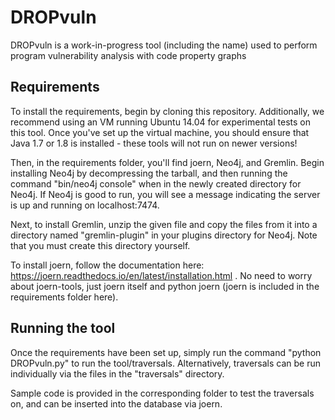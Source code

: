 # DROPvuln
DROPvuln is a work-in-progress tool (including the name) used to perform program vulnerability analysis with code property graphs

## Requirements
To install the requirements, begin by cloning this repository. Additionally, we recommend using an VM running Ubuntu 14.04 for experimental tests on this tool. Once you've set up the virtual machine, you should ensure that Java 1.7 or 1.8 is installed - these tools will not run on newer versions!

Then, in the requirements folder, you'll find joern, Neo4j, and Gremlin. Begin installing Neo4j by decompressing the tarball, and then running the command "bin/neo4j console" when in the newly created directory for Neo4j. If Neo4j is good to run, you will see a message indicating the server is up and running on localhost:7474. 

Next, to install Gremlin, unzip the given file and copy the files from it into a directory named "gremlin-plugin" in your plugins directory for Neo4j. Note that you must create this directory yourself.

To install joern, follow the documentation here: https://joern.readthedocs.io/en/latest/installation.html . No need to worry about joern-tools, just joern itself and python joern (joern is included in the requirements folder here).

## Running the tool
Once the requirements have been set up, simply run the command "python DROPvuln.py" to run the tool/traversals. Alternatively, traversals can be run individually via the files in the "traversals" directory. 

Sample code is provided in the corresponding folder to test the traversals on, and can be inserted into the database via joern.
